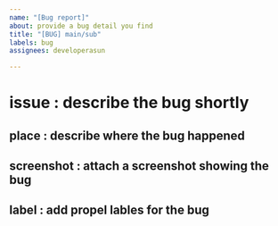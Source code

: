 ```yaml
---
name: "[Bug report]"
about: provide a bug detail you find
title: "[BUG] main/sub"
labels: bug
assignees: developerasun

---
```


# issue : describe the bug shortly
## place : describe where the bug happened
## screenshot : attach a screenshot showing the bug

## label : add propel lables for the bug
